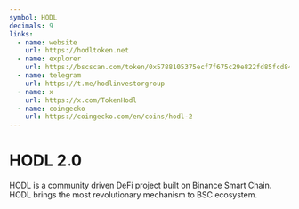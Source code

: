 ```yaml
---
symbol: HODL
decimals: 9
links:
  - name: website
    url: https://hodltoken.net
  - name: explorer
    url: https://bscscan.com/token/0x5788105375ecf7f675c29e822fd85fcd84d4cd86
  - name: telegram
    url: https://t.me/hodlinvestorgroup
  - name: x
    url: https://x.com/TokenHodl
  - name: coingecko
    url: https://coingecko.com/en/coins/hodl-2
---
```


# HODL 2.0

HODL is a community driven DeFi project built on Binance Smart Chain. HODL brings the most revolutionary mechanism to BSC ecosystem.
